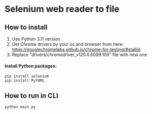 # Selenium web reader to file


## How to install
1. Use Python 3.11 version
2. Get Chrome drivers by your os and browser from here: https://googlechromelabs.github.io/chrome-for-testing/#stable
2. Replace "drivers/chromedriver_v120.0.6099.109" file with new one

#### Install Python packages:
```
pip install selenium
pip install PyYAML
```

## How to run in CLI
```
python main.py
```
